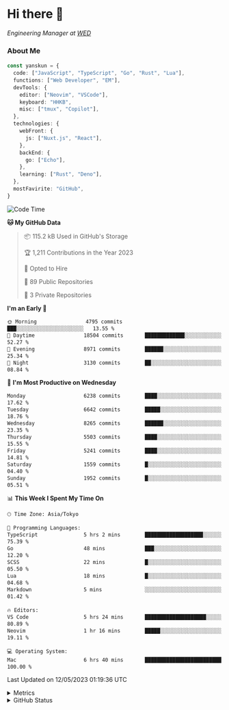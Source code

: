 # Hi there&nbsp;:wave:

<!-- ![Alt text](https://spotify-recently-played-readme.vercel.app/api?user=31kynbuubkiu3r4qh4hjuaglhfay) -->

_Engineering Manager at [WED](https://github.com/wedinc)_

### About Me

```ts
const yanskun = {
  code: ["JavaScript", "TypeScript", "Go", "Rust", "Lua"],
  functions: ["Web Developer", "EM"],
  devTools: {
    editor: ["Neovim", "VSCode"],
    keyboard: "HHKB",
    misc: ["tmux", "Copilot"],
  },
  technologies: {
    webFront: {
      js: ["Nuxt.js", "React"],
    },
    backEnd: {
      go: ["Echo"],
    },
    learning: ["Rust", "Deno"],
  },
  mostFavirite: "GitHub",
}
```

<!--START_SECTION:waka-->
![Code Time](http://img.shields.io/badge/Code%20Time-298%20hrs%2035%20mins-blue)

**🐱 My GitHub Data** 

> 📦 115.2 kB Used in GitHub's Storage 
 > 
> 🏆 1,211 Contributions in the Year 2023
 > 
> 💼 Opted to Hire
 > 
> 📜 89 Public Repositories 
 > 
> 🔑 3 Private Repositories 
 > 
**I'm an Early 🐤** 

```text
🌞 Morning                4795 commits        ███░░░░░░░░░░░░░░░░░░░░░░   13.55 % 
🌆 Daytime                18504 commits       █████████████░░░░░░░░░░░░   52.27 % 
🌃 Evening                8971 commits        ██████░░░░░░░░░░░░░░░░░░░   25.34 % 
🌙 Night                  3130 commits        ██░░░░░░░░░░░░░░░░░░░░░░░   08.84 % 
```
📅 **I'm Most Productive on Wednesday** 

```text
Monday                   6238 commits        ████░░░░░░░░░░░░░░░░░░░░░   17.62 % 
Tuesday                  6642 commits        █████░░░░░░░░░░░░░░░░░░░░   18.76 % 
Wednesday                8265 commits        ██████░░░░░░░░░░░░░░░░░░░   23.35 % 
Thursday                 5503 commits        ████░░░░░░░░░░░░░░░░░░░░░   15.55 % 
Friday                   5241 commits        ████░░░░░░░░░░░░░░░░░░░░░   14.81 % 
Saturday                 1559 commits        █░░░░░░░░░░░░░░░░░░░░░░░░   04.40 % 
Sunday                   1952 commits        █░░░░░░░░░░░░░░░░░░░░░░░░   05.51 % 
```


📊 **This Week I Spent My Time On** 

```text
🕑︎ Time Zone: Asia/Tokyo

💬 Programming Languages: 
TypeScript               5 hrs 2 mins        ███████████████████░░░░░░   75.39 % 
Go                       48 mins             ███░░░░░░░░░░░░░░░░░░░░░░   12.20 % 
SCSS                     22 mins             █░░░░░░░░░░░░░░░░░░░░░░░░   05.50 % 
Lua                      18 mins             █░░░░░░░░░░░░░░░░░░░░░░░░   04.68 % 
Markdown                 5 mins              ░░░░░░░░░░░░░░░░░░░░░░░░░   01.42 % 

🔥 Editors: 
VS Code                  5 hrs 24 mins       ████████████████████░░░░░   80.89 % 
Neovim                   1 hr 16 mins        █████░░░░░░░░░░░░░░░░░░░░   19.11 % 

💻 Operating System: 
Mac                      6 hrs 40 mins       █████████████████████████   100.00 % 
```


 Last Updated on 12/05/2023 01:19:36 UTC
<!--END_SECTION:waka-->

<details>
  <summary>Metrics</summary>
  <img src="https://github.com/yanskun/yanskun/blob/main/github-metrics.svg" alt="Metrics">
</details>

<details>
  <summary>GitHub Status</summary>
  <picture>
    <source media="(prefers-color-scheme: dark)" srcset="https://raw.githubusercontent.com/yanskun/yanskun/master/profile-summary-card-output/nord_dark/0-profile-details.svg">
   <img src="https://raw.githubusercontent.com/yanskun/yanskun/master/profile-summary-card-output/default/0-profile-details.svg">
  </picture>
  <br>
  <picture>
    <source media="(prefers-color-scheme: dark)" srcset="https://raw.githubusercontent.com/yanskun/yanskun/master/profile-summary-card-output/nord_dark/1-repos-per-language.svg">
   <img src="https://raw.githubusercontent.com/yanskun/yanskun/master/profile-summary-card-output/default/1-repos-per-language.svg">
  </picture>
  <picture>
    <source media="(prefers-color-scheme: dark)" srcset="https://raw.githubusercontent.com/yanskun/yanskun/master/profile-summary-card-output/nord_dark/2-most-commit-language.svg">
   <img src="https://raw.githubusercontent.com/yanskun/yanskun/master/profile-summary-card-output/default/2-most-commit-language.svg">
  </picture>
  <br>
  <picture>
    <source media="(prefers-color-scheme: dark)" srcset="https://raw.githubusercontent.com/yanskun/yanskun/master/profile-summary-card-output/nord_dark/3-stats.svg">
   <img src="https://raw.githubusercontent.com/yanskun/yanskun/master/profile-summary-card-output/default/3-stats.svg">
  </picture>
  <picture>
    <source media="(prefers-color-scheme: dark)" srcset="https://raw.githubusercontent.com/yanskun/yanskun/master/profile-summary-card-output/nord_dark/4-productive-time.svg">
   <img src="https://raw.githubusercontent.com/yanskun/yanskun/master/profile-summary-card-output/default/4-productive-time.svg">
  </picture>
</details>
